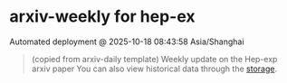 # arxiv-weekly for hep-ex 
 Automated deployment @ 2025-10-18 08:43:58 Asia/Shanghai
> (copied from arxiv-daily template) Weekly update on the Hep-exp arxiv paper 
> You can also view historical data through the [storage](https://github.com/ucaszhouyx/arxiv-daily-test/tree/main/database/storage).
